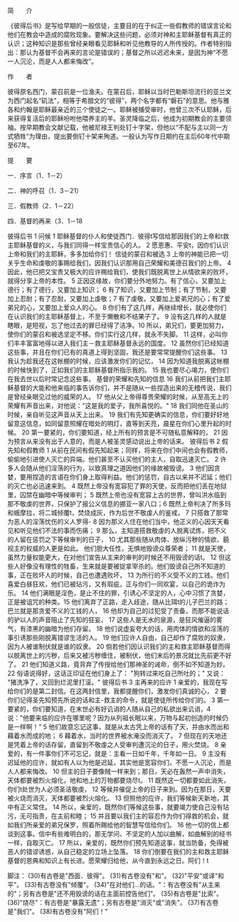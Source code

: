 简　　介

《彼得后书》是写给早期的一般信徒，主要目的在于纠正一些假教师的错误言论和他们在教会中造成的腐败现象。要解决这些问题，必须对神和主耶稣基督有真正的认识；这种知识是那些曾经亲眼看见耶稣和听见他教导的人所传授的。作者特别指出：那认为基督不会再来的言论是错误的；基督之所以迟迟未来，是因为神“不愿一人沉沦，而是人人都来悔改”。

作　　者

彼得原名西门，蒙召前是一位渔夫。在蒙召后，耶稣以当时巴勒斯坦流行的亚兰文为西门起名“矶法”，相等于希腊文的“彼得”，两个名字都有“磐石”的意思。他与雅各和约翰是耶稣最亲近的三个使徒之一。耶稣被捕受审时，他曾三次不认耶稣，后来获得复活后的耶稣吩咐他喂养主的羊。圣灵降临之后，他成为初期教会的主要领袖。按早期教会文献记载，他被尼禄王判处钉十字架，但他以“不配与主以同一方式牺牲”为理由，提出要倒钉十架来殉道。一般认为写作日期约在主后60年代中期至67年。

提　　要

一．序言（1．1－2）

二．神的呼召（1．3－21）

三．假教师（2．1－22）

四．基督的再来（3．1－18

彼得后书 1
问候
1 耶稣基督的仆人和使徒西门．彼得t写信给那因我们的上帝和t救主耶稣基督的义，与我们同得一样宝贵信心的人。 2 愿恩惠、平安t，因你们认识上帝和我们的主耶稣，多多加给你们！
信徒的蒙召和被选
3 上帝的神能已把一切关乎生命和虔敬的事赐给我们，因我们认识那用自己荣耀和美德召我们的上帝。 4 因此，他已把又宝贵又极大的应许赐给我们，使我们既脱离世上从情欲来的败坏，就得分享上帝的本性。 5 正因这缘故，你们要分外地努力。有了信心，又要加上德行；有了德行，又要加上知识； 6 有了知识，又要加上节制；有了节制，又要加上忍耐；有了忍耐，又要加上虔敬；7 有了虔敬，又要加上爱弟兄的心；有了爱弟兄的心，又要加上爱众人的心。 8 你们有了这几样，再继续增长，就必使你们在认识我们的主耶稣基督上，不至于懒散和不结果子了。 9 没有这几样的人就是瞎眼，是短视，忘了他过去的罪已经得了洁净。10 所以，弟兄们，要更加努力，使你们的蒙召和被选坚定不移。你们实行这几样，就永不失脚。 11 这样，必叫你们丰丰富富地得以进入我们主－救主耶稣基督永远的国度。
12 虽然你们已经知道这些事，并且在你们已有的真道上得到坚固，我还是要常常提醒你们这些事。 13 我认为趁我还在这帐棚的时候，应该激发你们的记忆， 14 因为知道我脱离这帐棚的时候快到了，正如我们的主耶稣基督所指示我的。 15 我也要尽心竭力，使你们在我去世以后时常记念这些事。
基督的荣耀和先知的信息
16 我们从前把我们主耶稣基督的大能和他来临的事告诉你们，并不是随从一些捏造出来的无稽传说，我们是曾经亲眼见过他的威荣的人。 17 他从父上帝得尊贵荣耀的时候，从至高无上的荣耀有声音出来，对他说："这是我的爱子，我所喜悦的。" 18 我们同他在圣山的时候，亲自听见这声音从天上出来。
19 我们有先知更确实的信息，你们要好好地留意这信息，如同留意照耀在暗处的明灯，直等到天亮，晨星在你们心里升起的时候。 20 第一要紧的，你们要知道，经上所有的预言是不可随私意解释的， 21 因为预言从来没有出于人意的，而是人被圣灵感动说出上帝的话来。
彼得后书 2
假先知和假教师
1 从前在民间有假先知起来；同样，将来在你们中间也会有假教师，偷偷地引进使人灭亡的异端。他们甚至不认买他们的主人，自取迅速灭亡。 2 许多人会随从他们淫荡的行为，以致真理之道因他们的缘故被毁谤。 3 他们因贪婪，要用捏造的言语在你们身上取得利益。他们的惩罚，自古以来并不迟延；他们的灭亡也必迅速来到。
4 既然上帝没有宽容犯了罪的天使，反而把他们丢在地狱里，囚禁在幽暗中等候审判； 5 既然上帝也没有宽容上古的世界，曾叫洪水临到那不敬虔的世界，只保护了报公义信息的挪亚一家八口；6 既然上帝判决了所多玛和蛾摩拉，将二城倾覆t，焚烧成灰，作为后世不敬虔人的鉴戒， 7 只搭救了那常为恶人的淫荡忧伤的义人罗得- 8 因为那义人住在他们当中，他正义的心因天天看见和听见他们不法的事而伤痛； 9 那么，主知道搭救敬虔的人脱离试炼，把不义的人留在惩罚之下等候审判的日子， 10 尤其那些随从肉体、放纵污秽的情欲、藐视主的权威的人更是如此。 他们胆大任性，无惧地毁谤众尊荣者；
11 就是天使，虽然力量权能更大，在对他们宣告从主来的审判的时候还不用毁谤的话t。 12 但这些人好像没有理性的牲畜，生来就是要被捉拿宰杀的。他们毁谤自己所不知道的事，正在败坏人的时候，自己也遭遇败坏， 13 为所行的不义受不义的工钱。他们喜爱白昼狂欢，他们已被玷污，又有瑕疵，正与你们一同欢宴，以自己的诡诈为乐。 14 他们满眼是淫色，是止不住的罪，引诱心不坚定的人，心中习惯了贪婪，正是被诅咒的种类。15 他们离弃了正路，走入歧途，随从比珥t的儿子巴兰的路；巴兰就是那贪爱不义的工钱的人， 16 他却为自己的过犯受了责备，而那不能说话的驴以人的声音阻止了先知的狂妄。
17 这些人是无水的泉源，是狂风催逼的雾气，有漆黑的幽暗为他们存留。 18 他们说虚妄夸大的话，用肉体的情欲和淫荡的事引诱那些刚脱离错谬生活的人。 19 他们应许人自由，自己却作了腐败的奴隶，因为人被谁制伏就是谁的奴隶。 20 倘若他们因认识我们的主和救主耶稣基督而得以脱离世上的污秽，后来又被污秽缠住，被制伏，他们末后的景况就比先前更不好了。 21 他们知道义路，竟背弃了传授给他们那神圣的诫命，倒不如不知道为妙。 22 俗语说得好，这话正印证在他们身上了： "狗转过来吃自己所吐的；" 又说： "猪洗净了，又回到烂泥里打滚。"
彼得后书 3
主再来的应许
1 亲爱的，我现在写给你们的是第二封信。在这两封信里，我都提醒你们，激发你们真诚的心， 2 要你们记得圣先知预先所说的话和主-救主的命令，就是使徒所传给你们的。 3 第一要紧的，你们要知道，在末世必有好讥诮的人随从自己的私欲出来讥诮，4 说："他要来临的应许在哪里呢？因为从列祖长眠以来，万物与起初创造的时候仍是一样啊！" 5 他们故意忘记这事，就是从太古凭上帝的话有了天，并由水而出和藉着水而成的地； 6 藉着水，当时的世界被水淹没而消灭了。 7 但现在的天地还是凭着上帝的话存留，直留到不敬虔之人受审判遭沉沦的日子，用火焚烧。
8 亲爱的，有一件事你们不可忘记，就是：主看一日如千年，千年如一日。 9 主没有迟延他的应许，就如有人以为他是迟延，其实他是宽容你们，不愿一人沉沦，而是人人都来悔改。 10 但主的日子要像贼一样来到；那日，天必在轰然一声中消失，天体都要被烈火熔化，地和地上的万物都要烧尽t。 11 既然这一切都要如此消失，你们t处世为人必须圣洁敬虔， 12 等候并催促上帝的日子来到。因为在那日，天要被火烧而消灭，天体都要被烈火熔化。 13 但照他的应许，我们等候新天新地，其中有正义常住。
14 所以，亲爱的，既然你们等候这些事，就要竭力使自己没有玷污，无可指责，在主前和睦； 15 并且要以我们主的容忍作为你们得救的机会，就如我们所亲爱的弟兄保罗，照着所赐给他的智慧写信给你们。 16 他一切的信上都谈到这事。信中有些难明白的，那无学问、不坚定的人加以曲解，如曲解别的经书一样，自取灭亡。 17 所以，亲爱的，既然你们预先知道这事，就当防备，免得被恶人的错谬诱惑，从自己稳定的立场上坠落。 18 你们倒要在我们的主和救主耶稣基督的恩典和知识上有长进。愿荣耀归给他，从今直到永远之日。阿们！t

脚注：
(30)有古卷是"西面．彼得"。
(31)有古卷没有"和"。
(32)"平安"或译"和平"。
(33)有古卷没有"倾覆"。
(34)"在对他们…的话。"：有古卷没有"从主来的"；另有古卷是"还不用毁谤的话在主面前控告他们"。
(35)有古卷是"比索"。
(36)"烧尽"：有古卷是"暴露无遗"；另有古卷是"消灭"或"消失"。
(37)有古卷是"我们"。
(38)有古卷没有"阿们！"
